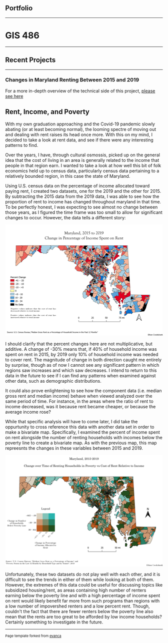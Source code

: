 ## Portfolio

---


<link type="text/css" rel="stylesheet" href="/style.css" />

# GIS 486 

---
## Recent Projects

---


### Changes in Maryland Renting Between 2015 and 2019

For a more in-depth overview of the technical side of this project, [please see here](/Projects/Change_Over_Time_Maps/Readme)

## Rent, Income, and Poverty

With my own graduation approaching and the Covid-19 pandemic slowly abating (or at least becoming normal), the looming spectre of moving out and dealing with rent raises its head once more. With this on my mind, I decided to take a look at rent data, and see if there were any interesting patterns to find. 

Over the years, I have, through cultural osmossis, picked up on the general idea that the cost of living in an area is generally related to the income that people in that region earn. I wanted to take a look at how well this bit of folk economics held up to census data, particularly census data pertaining to a relatively bounded region, in this case the state of Maryland.

Using U.S. census data on the percentage of income allocated toward paying rent, I created two datasets, one for the 2019 and the other for 2015. By subtracting the 2015 data from the 2019 data, I was able to see how the proportion of rent to income has changed throughout maryland in that time. To be perfectly honest, I was expecting to see almost no change between those years, as I figured the time frame was too small to allow for significant changes to occur. However, the data tells a different story:

[<img src="Projects/Change_Over_Time_Maps/Map_Images/Rent_Change_Over_Time_Map.png?raw=true"/>](/Projects/Change_Over_Time_Maps/Map_PDFs/Rent_Change_Over_Time_Map.pdf)

I should clarify that the percent changes here are not multiplicative, but additive. A change of -30% means that, if 40% of household income was spent on rent in 2015, by 2019 only 10% of household income was needed to cover rent. The magnitude of change in both direction caught me entirely by surprise, though as of now I cannot see any significant pattern in which regions saw increases and which saw decreases. I intend to return to this data in the future to see if I can find any patterns when examined against other data, such as demographic distributions. 

It could also prove enlightening to see how the component data (i.e. median gross rent and median income) behave when viewed analyzed over the same period of time. For instance, in the areas where the ratio of rent to income decreased, was it because rent became cheaper, or because the average income rose? 

While that specific analysis will have to come later, I did take the oppurtunity to cross reference this data with another data set in order to make a bivariate map. Specifically, I examined the percent of income spent on rent alongside the number of renting households with incomes below the poverty line to create a bivariate map. As with the previous map, this map repreesnts the changes in these variables between 2015 and 2019.

[<img src="Projects/Change_Over_Time_Maps/Map_Images/Bivariate_Rent_Map.png?raw=true"/>](/Projects/Change_Over_Time_Maps/Map_PDFs/Bivariate_Rent_Map.pdf)

Unfortunately, these two datasets do not play well with each other, and it is difficult to see the trends in either of them while looking at both of them. However, the extremes of this data could be useful for discussing topics like subsidized housing/rent, as areas containing high number of renters earning below the poverty line and with a high percentage of income spent on rent would likely benefit far more from such programs than regions with a low number of impovershed renters and a low percent rent. Though, couldn't the fact that there are fewer renters below the poverty line also mean that the rents are too great to be afforded by low income households? Certainly something to investigate in the future.


---
<p style="font-size:11px">Page template forked from <a href="https://github.com/evanca/quick-portfolio">evanca</a></p>
<!-- Remove above link if you don't want to attibute -->
